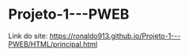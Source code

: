 ﻿# Projeto-1---PWEB


Link do site: https://ronaldo913.github.io/Projeto-1---PWEB/HTML/principal.html

